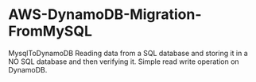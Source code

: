 # AWS-DynamoDB-Migration-FromMySQL
MysqlToDynamoDB Reading data from a SQL database and storing it in a NO SQL database and then verifying it. Simple read write operation on DynamoDB.
